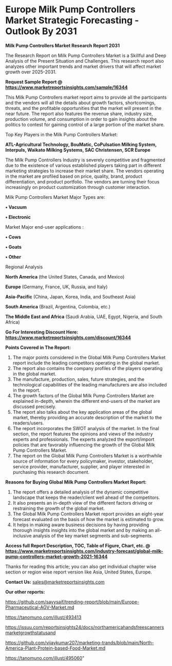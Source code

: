  # Europe Milk Pump Controllers Market Strategic Forecasting - Outlook By 2031

<strong>Milk Pump Controllers Market Research Report 2031</strong>

The Research Report on Milk Pump Controllers Market is a Skillful and Deep Analysis of the Present Situation and Challenges. This research report also analyzes other important trends and market drivers that will affect market growth over 2025-2031.

<strong>Request Sample Report @ <a href=https://www.marketreportsinsights.com/sample/16344>https://www.marketreportsinsights.com/sample/16344</a></strong>

This Milk Pump Controllers market report aims to provide all the participants and the vendors will all the details about growth factors, shortcomings, threats, and the profitable opportunities that the market will present in the near future. The report also features the revenue share, industry size, production volume, and consumption in order to gain insights about the politics to contest for gaining control of a large portion of the market share.

Top Key Players in the Milk Pump Controllers Market:

<strong>ATL-Agricultural Technology, BouMatic, CoPulsation Milking System, Interpuls, Waikato Milking Systems, SAC Christensen, SCR Europe</strong>

The Milk Pump Controllers Industry is severely competitive and fragmented due to the existence of various established players taking part in different marketing strategies to increase their market share. The vendors operating in the market are profiled based on price, quality, brand, product differentiation, and product portfolio. The vendors are turning their focus increasingly on product customization through customer interaction.

Milk Pump Controllers Market Major Types are:

<strong>• Vacuum

• Electronic</strong>

Market Major end-user applications :

<strong>• Cows

• Goats

• Other</strong>

Regional Analysis

</u><strong><b>North America</b></strong> (the United States, Canada, and Mexico)

<strong><b>Europe </b></strong>(Germany, France, UK, Russia, and Italy)

<strong><b>Asia-Pacific</b></strong> (China, Japan, Korea, India, and Southeast Asia)

<strong><b>South America</b></strong> (Brazil, Argentina, Colombia, etc.)

<strong><b>The Middle East and Africa</b></strong> (Saudi Arabia, UAE, Egypt, Nigeria, and South Africa)

<strong>Go For Interesting Discount Here: <a href=https://www.marketreportsinsights.com/discount/16344>https://www.marketreportsinsights.com/discount/16344</a></strong>

<strong>Points Covered in The Report:</strong>
<ol>
  <li>The major points considered in the Global Milk Pump Controllers Market report include the leading competitors operating in the global market.</li>
  <li>The report also contains the company profiles of the players operating in the global market.</li>
  <li>The manufacture, production, sales, future strategies, and the technological capabilities of the leading manufacturers are also included in the report.</li>
  <li>The growth factors of the Global Milk Pump Controllers Market are explained in-depth, wherein the different end-users of the market are discussed precisely.</li>
  <li>The report also talks about the key application areas of the global market, thereby providing an accurate description of the market to the readers/users.</li>
  <li>The report incorporates the SWOT analysis of the market. In the final section, the report features the opinions and views of the industry experts and professionals. The experts analyzed the export/import policies that are favorably influencing the growth of the Global Milk Pump Controllers Market.</li>
  <li>The report on the Global Milk Pump Controllers Market is a worthwhile source of information for every policymaker, investor, stakeholder, service provider, manufacturer, supplier, and player interested in purchasing this research document.</li>
</ol>
<strong>Reasons for Buying Global Milk Pump Controllers Market Report:</strong>

<ol>
  <li>The report offers a detailed analysis of the dynamic competitive landscape that keeps the reader/client well ahead of the competitors.</li>
  <li>It also presents an in-depth view of the different factors driving or restraining the growth of the global market.</li>
  <li>The Global Milk Pump Controllers Market report provides an eight-year forecast evaluated on the basis of how the market is estimated to grow.</li>
  <li>It helps in making aware business decisions by having providing thorough insights insights into the global market and by making an all-inclusive analysis of the key market segments and sub-segments.</li>
</ol>
<strong>Access full Report Description, TOC, Table of Figure, Chart, etc. @ <a href=https://www.marketreportsinsights.com/industry-forecast/global-milk-pump-controllers-market-growth-2021-16344>https://www.marketreportsinsights.com/industry-forecast/global-milk-pump-controllers-market-growth-2021-16344</a></strong>


Thanks for reading this article; you can also get individual chapter wise section or region wise report version like Asia, United States, Europe.

<strong>Contact Us:</strong>
sales@marketreportsinsights.com

<strong>Our other reports:</strong>

<a href=https://github.com/sayysaif/trending-report/blob/main/Europe-Pharmaceutical-AGV-Market.md>https://github.com/sayysaif/trending-report/blob/main/Europe-Pharmaceutical-AGV-Market.md</a>

<a href=https://tanomuno.com/illust/493413>https://tanomuno.com/illust/493413</a>

<a href=https://issuu.com/reportsinsights24/docs/northamericahandsfreescannersmarketgrowthstatusand>https://issuu.com/reportsinsights24/docs/northamericahandsfreescannersmarketgrowthstatusand</a>

<a href=https://github.com/vijaykumar207/marketing-trands/blob/main/North-America-Plant-Protein-based-Food-Market.md>https://github.com/vijaykumar207/marketing-trands/blob/main/North-America-Plant-Protein-based-Food-Market.md</a>

<a href=https://tanomuno.com/illust/495060>https://tanomuno.com/illust/495060</a>"
